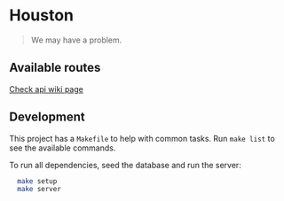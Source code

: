 # Houston

> We may have a problem.

## Available routes

[Check api wiki page](https://github.com/souzagab/houston/wiki/Api-Reference#api-reference)

## Development

This project has a `Makefile` to help with common tasks. Run `make list` to see the available commands.

To run all dependencies, seed the database and run the server:

```bash
  make setup
  make server
```

